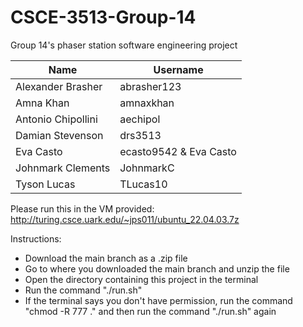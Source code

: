 # CSCE-3513-Group-14
Group 14's phaser station software engineering project

| Name  | Username |
| ------------- | ------------- |
| Alexander Brasher  | abrasher123  |
| Amna Khan  | amnaxkhan  |
| Antonio Chipollini  | aechipol  |
| Damian Stevenson  | drs3513  |
| Eva Casto  | ecasto9542 & Eva Casto  |
| Johnmark Clements  | JohnmarkC  |
| Tyson Lucas  | TLucas10  |


Please run this in the VM provided: http://turing.csce.uark.edu/~jps011/ubuntu_22.04.03.7z

Instructions:
- Download the main branch as a .zip file
- Go to where you downloaded the main branch and unzip the file
- Open the directory containing this project in the terminal
- Run the command "./run.sh"
- If the terminal says you don't have permission, run the command "chmod -R 777 ." and then run the command "./run.sh" again
